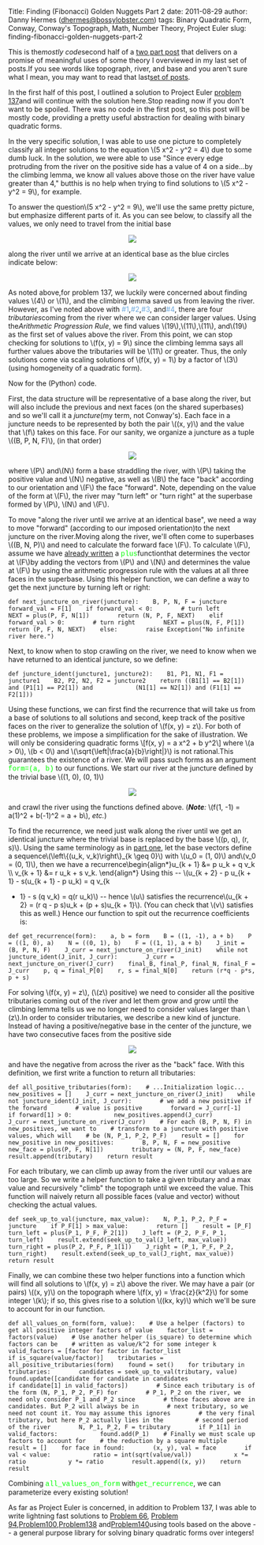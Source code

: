 Title: Finding (Fibonacci) Golden Nuggets Part 2
date: 2011-08-29
author: Danny Hermes (dhermes@bossylobster.com)
tags: Binary Quadratic Form, Conway, Conway's Topograph, Math, Number Theory, Project Euler
slug: finding-fibonacci-golden-nuggets-part-2

This is the*mostly code*second half of a [two part
post](http://blog.bossylobster.com/2011/08/finding-fibonacci-golden-nuggets.html)
that delivers on a promise of meaningful uses of some theory I
overviewed in my last set of posts.If you see words like topograph,
river, and base and you aren't sure what I mean, you may want to read
that last[set of
posts](http://blog.bossylobster.com/2011/08/conways-topograph-part-3.html).

In the first half of this post, I outlined a solution to Project Euler
[problem
137](http://projecteuler.net/index.php?section=problems&id=137)and will
continue with the solution here.Stop reading now if you don't want to
be spoiled. There was no code in the first post, so this post will be
mostly code, providing a pretty useful abstraction for dealing with
binary quadratic forms.

In the very specific solution, I was able to use one picture to
completely classify all integer solutions to the equation \\(5 x\^2 -
y\^2 = 4\\) due to some dumb luck. In the solution, we were able to use
"Since every edge protruding from the river on the positive side has a
value of 4 on a side...by the climbing lemma, we know all values above
those on the river have value greater than 4," butthis is no help when
trying to find solutions to \\(5 x\^2 - y\^2 = 9\\), for example.

To answer the question\\(5 x\^2 - y\^2 = 9\\), we'll use the same
pretty picture, but emphasize different parts of it. As you can see
below, to classify all the values, we only need to travel from the
initial base

<div class="separator" style="clear: both; text-align: center;">

[![](http://www.bossylobster.com/images/blog/golden_nugget_first_base.png)](http://www.bossylobster.com/images/blog/golden_nugget_first_base.png)

</div>

along the river until we arrive at an identical base as the blue circles
indicate below:

<div class="separator" style="clear: both; text-align: center;">

[![](http://www.bossylobster.com/images/blog/golden_nugget_next.png)](http://www.bossylobster.com/images/blog/golden_nugget_next.png)

</div>

As noted above,for problem 137, we luckily were concerned about finding
values \\(4\\) or \\(1\\), and the climbing lemma saved us from leaving
the river. However, as I've noted above with <span
class="Apple-style-span" style="color: #6fa8dc;">\#1</span>,<span
class="Apple-style-span" style="color: #6fa8dc;">\#2</span>,<span
class="Apple-style-span" style="color: #6fa8dc;">\#3</span>, and<span
class="Apple-style-span" style="color: #6fa8dc;">\#4</span>, there are
four *tributaries*coming from the river where we can consider larger
values. Using the*Arithmetic Progression Rule*, we find values
\\(19\\),\\(11\\),\\(11\\), and\\(19\\) as the first set of values
above the river. From this point, we can stop checking for solutions to
\\(f(x, y) = 9\\) since the climbing lemma says all further values above
the tributaries will be \\(11\\) or greater. Thus, the only solutions
come via scaling solutions of \\(f(x, y) = 1\\) by a factor of \\(3\\)
(using homogeneity of a quadratic form).

Now for the (Python) code.

First, the data structure will be representative of a base along the
river, but will also include the previous and next faces (on the shared
superbases) and so we'll call it a *juncture*(my term, not Conway's).
Each face in a juncture needs to be represented by both the pair \\((x,
y)\\) and the value that \\(f\\) takes on this face. For our sanity, we
organize a juncture as a tuple \\((B, P, N, F)\\), (in that order)

<div class="separator" style="clear: both; text-align: center;">

[![](http://www.bossylobster.com/images/blog/juncture.png)](http://www.bossylobster.com/images/blog/juncture.png)

</div>

where \\(P\\) and\\(N\\) form a base straddling the river, with \\(P\\)
taking the positive value and \\(N\\) negative, as well as \\(B\\) the
face "back" according to our orientation and \\(F\\) the face
"forward". Note, depending on the value of the form at \\(F\\), the
river may "turn left" or "turn right" at the superbase formed by
\\(P\\), \\(N\\) and \\(F\\).

To move "along the river until we arrive at an identical base", we need
a way to move "forward" (according to our imposed orientation)to the
next juncture on the river.Moving along the river, we'll often come to
superbases \\((B, N, P)\\) and need to calculate the forward face
\\(F\\). To calculate \\(F\\), assume we have [already
written](http://code.google.com/p/dhermes-project-euler/source/browse/python_code/conway_topograph.py#33)
a <span class="Apple-style-span"
style="color: lime; font-family: 'Courier New', Courier, monospace;">plus</span>functionthat
determines the vector at \\(F\\)by adding the vectors from \\(P\\) and
\\(N\\) and determines the value at \\(F\\) by using the arithmetic
progression rule with the values at all three faces in the superbase.
Using this helper function, we can define a way to get the next juncture
by turning left or right:

~~~~ {.prettyprint style="background-color: white;"}
def next_juncture_on_river(juncture):    B, P, N, F = juncture    forward_val = F[1]    if forward_val < 0:        # turn left        NEXT = plus(P, F, N[1])        return (N, P, F, NEXT)    elif forward_val > 0:        # turn right        NEXT = plus(N, F, P[1])        return (P, F, N, NEXT)    else:        raise Exception("No infinite river here.")
~~~~

<div id="footnote">

Next, to know when to stop crawling on the river, we need to know when
we have returned to an identical juncture, so we define:
~~~~ {.prettyprint style="background-color: white;"}
def juncture_ident(juncture1, juncture2):    B1, P1, N1, F1 = juncture1    B2, P2, N2, F2 = juncture2    return ((B1[1] == B2[1]) and (P1[1] == P2[1]) and            (N1[1] == N2[1]) and (F1[1] == F2[1]))
~~~~

Using these functions, we can first find the recurrence that will take
us from a base of solutions to all solutions and second, keep track of
the positive faces on the river to generalize the solution of \\(f(x, y)
= z\\). For both of these problems, we impose a simplification for the
sake of illustration. We will only be considering quadratic forms
\\[f(x, y) = a x\^2 + b y\^2\\] where \\(a \> 0\\), \\(b \< 0\\) and
\\(\\sqrt{\\left|\\frac{a}{b}\\right|}\\) is not rational.This
guarantees the existence of a river. We will pass such forms as an
argument <span class="Apple-style-span"
style="color: lime; font-family: 'Courier New', Courier, monospace;">form=(a,
b)</span> to our functions. We start our river at the juncture defined
by the trivial base \\((1, 0), (0, 1)\\)
<div class="separator" style="clear: both; text-align: center;">

[![](http://www.bossylobster.com/images/blog/trivial_base.png)](http://www.bossylobster.com/images/blog/trivial_base.png)

</div>

and crawl the river using the functions defined above. (***Note**:*
\\(f(1, -1) = a(1)\^2 + b(-1)\^2 = a + b\\), *etc.*)

To find the recurrence, we need just walk along the river until we get
an identical juncture where the trivial base is replaced by the base
\\((p, q), (r, s)\\). Using the same terminology as in [part
one](http://blog.bossylobster.com/2011/08/finding-fibonacci-golden-nuggets.html),
let the base vectors define a sequence\\(\\left\\{(u\_k,
v\_k)\\right\\}\_{k \\geq 0}\\) with \\(u\_0 = (1, 0)\\) and\\(v\_0 =
(0, 1)\\), then we have a recurrence\\begin{align\*}u\_{k + 1} &= p
u\_k + q v\_k \\\\ v\_{k + 1} &= r u\_k + s v\_k. \\end{align\*} Using
this -- \\(u\_{k + 2} - p u\_{k + 1} - s(u\_{k + 1} - p u\_k) = q v\_{k
+ 1} - s (q v\_k) = q(r u\_k)\\) -- hence \\(u\\) satisfies the
recurrence\\(u\_{k + 2} = (r q - p s)u\_k + (p + s)u\_{k + 1}\\). (You
can check that \\(v\\) satisfies this as well.) Hence our function to
spit out the recurrence coefficients is:
~~~~ {.prettyprint style="background-color: white;"}
def get_recurrence(form):    a, b = form    B = ((1, -1), a + b)    P = ((1, 0), a)    N = ((0, 1), b)    F = ((1, 1), a + b)    J_init = (B, P, N, F)    J_curr = next_juncture_on_river(J_init)    while not juncture_ident(J_init, J_curr):        J_curr = next_juncture_on_river(J_curr)    final_B, final_P, final_N, final_F = J_curr    p, q = final_P[0]    r, s = final_N[0]    return (r*q - p*s, p + s)
~~~~

For solving \\(f(x, y) = z\\), (\\(z\\) positive) we need to consider
all the positive tributaries coming out of the river and let them grow
and grow until the climbing lemma tells us we no longer need to consider
values larger than \\(z\\).In order to consider tributaries, we
describe a new kind of juncture. Instead of having a positive/negative
base in the center of the juncture, we have two consecutive faces from
the positive side
<div class="separator" style="clear: both; text-align: center;">

[![](http://www.bossylobster.com/images/blog/positive_root.png)](http://www.bossylobster.com/images/blog/positive_root.png)

</div>

and have the negative from across the river as the "back" face. With
this definition, we first write a function to return all tributaries:
~~~~ {.prettyprint style="background-color: white;"}
def all_positive_tributaries(form):    # ...Initialization logic...    new_positives = []    J_curr = next_juncture_on_river(J_init)    while not juncture_ident(J_init, J_curr):        # we add a new positive if the forward        # value is positive        forward = J_curr[-1]        if forward[1] > 0:            new_positives.append(J_curr)        J_curr = next_juncture_on_river(J_curr)    # For each (B, P, N, F) in new_positives, we want to    # transform to a juncture with positive values, which will    # be (N, P_1, P_2, P_F)    result = []    for new_positive in new_positives:        B, P, N, F = new_positive        new_face = plus(P, F, N[1])        tributary = (N, P, F, new_face)        result.append(tributary)    return result
~~~~

For each tributary, we can climb up away from the river until our values
are too large. So we write a helper function to take a given tributary
and a max value and recursively "climb" the topograph until we exceed
the value. This function will naively return all possible faces (value
and vector) without checking the actual values.
~~~~ {.prettyprint style="background-color: white;"}
def seek_up_to_val(juncture, max_value):    N, P_1, P_2, P_F = juncture    if P_F[1] > max_value:        return []    result = [P_F]    turn_left = plus(P_1, P_F, P_2[1])    J_left = (P_2, P_F, P_1, turn_left)    result.extend(seek_up_to_val(J_left, max_value))    turn_right = plus(P_2, P_F, P_1[1])    J_right = (P_1, P_F, P_2, turn_right)    result.extend(seek_up_to_val(J_right, max_value))    return result
~~~~

Finally, we can combine these two helper functions into a function which
will find all solutions to \\(f(x, y) = z\\) above the river. We may
have a pair (or pairs) \\((x, y)\\) on the topograph where \\(f(x, y) =
\\frac{z}{k\^2}\\) for some integer \\(k\\); if so, this gives rise to a
solution \\((kx, ky)\\) which we'll be sure to account for in our
function.
~~~~ {.prettyprint style="background-color: white;"}
def all_values_on_form(form, value):    # Use a helper (factors) to get all positive integer factors of value    factor_list = factors(value)    # Use another helper (is_square) to determine which factors can be    # written as value/k^2 for some integer k    valid_factors = [factor for factor in factor_list                     if is_square(value/factor)]    tributaries = all_positive_tributaries(form)    found = set()    for tributary in tributaries:        candidates = seek_up_to_val(tributary, value)        found.update([candidate for candidate in candidates                      if candidate[1] in valid_factors])        # Since each tributary is of the form (N, P_1, P_2, P_F) for        # P_1, P_2 on the river, we need only consider P_1 and P_2 since        # those faces above are in candidates. But P_2 will always be in        # next tributary, so we need not count it. You may assume this ignores        # the very final tributary, but here P_2 actually lies in the         # second period of the river        N, P_1, P_2, F = tributary        if P_1[1] in valid_factors:            found.add(P_1)    # Finally we must scale up factors to account for    # the reduction by a square multiple    result = []    for face in found:        (x, y), val = face        if val < value:            ratio = int(sqrt(value/val))            x *= ratio            y *= ratio        result.append((x, y))    return result
~~~~

Combining <span class="Apple-style-span"
style="color: lime; font-family: 'Courier New', Courier, monospace;">all\_values\_on\_form</span>
with<span class="Apple-style-span"
style="color: lime; font-family: 'Courier New', Courier, monospace;">get\_recurrence</span>,
we can parameterize every existing solution!

As far as Project Euler is concerned, in addition to Problem 137, I was
able to write lightning fast solutions to [Problem
66](http://projecteuler.net/index.php?section=problems&id=66), [Problem
94](http://projecteuler.net/index.php?section=problems&id=94),[Problem100](http://projecteuler.net/index.php?section=problems&id=100),[Problem138](http://projecteuler.net/index.php?section=problems&id=138)
and[Problem140](http://projecteuler.net/index.php?section=problems&id=140)using
tools based on the above -- a general purpose library for solving binary
quadratic forms over integers!

</div>
